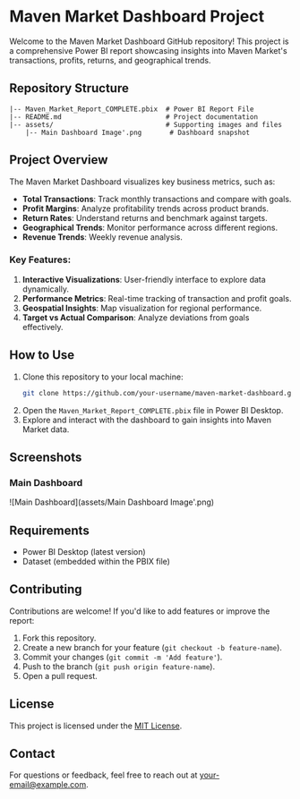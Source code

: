 # Maven Market Dashboard Project

Welcome to the Maven Market Dashboard GitHub repository! This project is a comprehensive Power BI report showcasing insights into Maven Market's transactions, profits, returns, and geographical trends.

## Repository Structure

```
|-- Maven_Market_Report_COMPLETE.pbix  # Power BI Report File
|-- README.md                          # Project documentation
|-- assets/                            # Supporting images and files
    |-- Main Dashboard Image'.png       # Dashboard snapshot
```

## Project Overview

The Maven Market Dashboard visualizes key business metrics, such as:
- **Total Transactions**: Track monthly transactions and compare with goals.
- **Profit Margins**: Analyze profitability trends across product brands.
- **Return Rates**: Understand returns and benchmark against targets.
- **Geographical Trends**: Monitor performance across different regions.
- **Revenue Trends**: Weekly revenue analysis.

### Key Features:
1. **Interactive Visualizations**: User-friendly interface to explore data dynamically.
2. **Performance Metrics**: Real-time tracking of transaction and profit goals.
3. **Geospatial Insights**: Map visualization for regional performance.
4. **Target vs Actual Comparison**: Analyze deviations from goals effectively.

## How to Use
1. Clone this repository to your local machine:
   ```bash
   git clone https://github.com/your-username/maven-market-dashboard.git
   ```
2. Open the `Maven_Market_Report_COMPLETE.pbix` file in Power BI Desktop.
3. Explore and interact with the dashboard to gain insights into Maven Market data.

## Screenshots

### Main Dashboard
![Main Dashboard](assets/Main Dashboard Image'.png)

## Requirements
- Power BI Desktop (latest version)
- Dataset (embedded within the PBIX file)

## Contributing
Contributions are welcome! If you'd like to add features or improve the report:
1. Fork this repository.
2. Create a new branch for your feature (`git checkout -b feature-name`).
3. Commit your changes (`git commit -m 'Add feature'`).
4. Push to the branch (`git push origin feature-name`).
5. Open a pull request.

## License
This project is licensed under the [MIT License](LICENSE).

## Contact
For questions or feedback, feel free to reach out at your-email@example.com.
